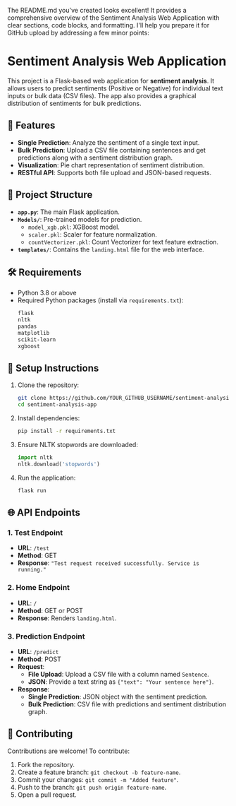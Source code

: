 The README.md you've created looks excellent! It provides a comprehensive overview of the Sentiment Analysis Web Application with clear sections, code blocks, and formatting. I'll help you prepare it for GitHub upload by addressing a few minor points:





# Sentiment Analysis Web Application
This project is a Flask-based web application for **sentiment analysis**. It allows users to predict sentiments (Positive or Negative) for individual text inputs or bulk data (CSV files). The app also provides a graphical distribution of sentiments for bulk predictions.

## 🚀 Features
- **Single Prediction**: Analyze the sentiment of a single text input.
- **Bulk Prediction**: Upload a CSV file containing sentences and get predictions along with a sentiment distribution graph.
- **Visualization**: Pie chart representation of sentiment distribution.
- **RESTful API**: Supports both file upload and JSON-based requests.

## 📂 Project Structure
- **`app.py`**: The main Flask application.
- **`Models/`**: Pre-trained models for prediction.
  - `model_xgb.pkl`: XGBoost model.
  - `scaler.pkl`: Scaler for feature normalization.
  - `countVectorizer.pkl`: Count Vectorizer for text feature extraction.
- **`templates/`**: Contains the `landing.html` file for the web interface.

## 🛠️ Requirements
- Python 3.8 or above
- Required Python packages (install via `requirements.txt`):
  ```bash
  flask
  nltk
  pandas
  matplotlib
  scikit-learn
  xgboost
  ```

## 🔧 Setup Instructions
1. Clone the repository:
   ```bash
   git clone https://github.com/YOUR_GITHUB_USERNAME/sentiment-analysis-app.git
   cd sentiment-analysis-app
   ```
2. Install dependencies:
   ```bash
   pip install -r requirements.txt
   ```
3. Ensure NLTK stopwords are downloaded:
   ```python
   import nltk
   nltk.download('stopwords')
   ```
4. Run the application:
   ```bash
   flask run
   ```

## 🌐 API Endpoints
### 1. **Test Endpoint**
   - **URL**: `/test`
   - **Method**: GET
   - **Response**: `"Test request received successfully. Service is running."`

### 2. **Home Endpoint**
   - **URL**: `/`
   - **Method**: GET or POST
   - **Response**: Renders `landing.html`.

### 3. **Prediction Endpoint**
   - **URL**: `/predict`
   - **Method**: POST
   - **Request**:
     - **File Upload**: Upload a CSV file with a column named `Sentence`.
     - **JSON**: Provide a text string as `{"text": "Your sentence here"}`.
   - **Response**:
     - **Single Prediction**: JSON object with the sentiment prediction.
     - **Bulk Prediction**: CSV file with predictions and sentiment distribution graph.



## 🤝 Contributing
Contributions are welcome! To contribute:
1. Fork the repository.
2. Create a feature branch: `git checkout -b feature-name`.
3. Commit your changes: `git commit -m "Added feature"`.
4. Push to the branch: `git push origin feature-name`.
5. Open a pull request.




